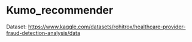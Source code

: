 # Kumo_recommender


Dataset: https://www.kaggle.com/datasets/rohitrox/healthcare-provider-fraud-detection-analysis/data
